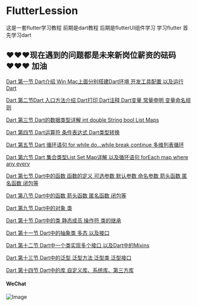 # FlutterLession
这是一套flutter学习教程 前期是dart教程 后期是flutterUI组件学习
学习flutter 首先学习dart 

<h2>♥♥♥现在遇到的问题都是未来新岗位薪资的砝码♥♥♥ 加油</h2>

<a href="https://github.com/wjx1018960145/FlutterLession/tree/master/dart/lession01">Dart 第一节 Dart介绍 Win Mac上面分别搭建Dart环境  开发工具配置 以及运行Dart</a><br>

<a href="https://github.com/wjx1018960145/FlutterLession/tree/master/dart/lession02">Dart 第二节Dart 入口方法介绍 Dart打印 Dart注释  Dart变量 常量申明 变量命名规则</a>

<a href="https://github.com/wjx1018960145/FlutterLession/tree/master/dart/lession03">Dart 第三节 Dart的数据类型详解  int double String bool List Maps</a>

<a href="https://github.com/wjx1018960145/FlutterLession/tree/master/dart/lession04">Dart 第四节 Dart运算符 条件表达式 Dart类型转换</a>

<a href="https://github.com/wjx1018960145/FlutterLession/tree/master/dart/lession05">Dart 第五节 Dart 循环语句 for while do...while  break continue 多维列表循环</a>

<a href="https://github.com/wjx1018960145/FlutterLession/tree/master/dart/lession06">Dart 第六节 Dart 集合类型List Set Map详解 以及循环语句 forEach map where any every</a>

<a href="https://github.com/wjx1018960145/FlutterLession/tree/master/dart/lession07">Dart 第七节 Dart中的函数  函数的定义 可选参数  默认参数  命名参数 箭头函数 匿名函数 闭包等</a>

<a href="https://github.com/wjx1018960145/FlutterLession/tree/master/dart/lession08">Dart 第八节 Dart中的函数  箭头函数 匿名函数 闭包等</a>

<a href="https://github.com/wjx1018960145/FlutterLession/tree/master/dart/lession09">Dart 第九节 Dart中的对象 类</a>

<a href="https://github.com/wjx1018960145/FlutterLession/tree/master/dart/lession10">Dart 第十节 Dart中的类 静态成员 操作符 类的继承</a>

<a href="https://github.com/wjx1018960145/FlutterLession/tree/master/dart/lession11">Dart 第十一节 Dart中的抽象类 多态 以及接口</a>

<a href="https://github.com/wjx1018960145/FlutterLession/tree/master/dart/lession12">Dart 第十二节 Dart中一个类实现多个接口 以及Dart中的Mixins</a>

<a href="https://github.com/wjx1018960145/FlutterLession/tree/master/dart/lession13">Dart 第十三节 Dart中的泛型 泛型方法  泛型类 泛型接口</a>

<a href="https://github.com/wjx1018960145/FlutterLession/tree/master/dart/lession14">Dart 第十四节 Dart中的库 自定义库、系统库、第三方库</a>

<h4>WeChat</h4>

![Image](https://github.com/wjx1018960145/FlutterLession/blob/master/images/WechatIMG196.png)
